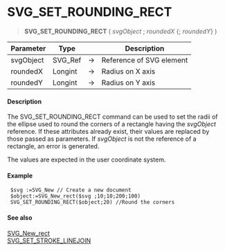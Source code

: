 # SVG_SET_ROUNDING_RECT

>**SVG_SET_ROUNDING_RECT** ( *svgObject* ; *roundedX* {; *roundedY*} )

| Parameter | Type |  | Description |
| --- | --- | --- | --- |
| svgObject | SVG_Ref | &#8594; | Reference of SVG element |
| roundedX | Longint | &#8594; | Radius on X axis |
| roundedY | Longint | &#8594; | Radius on Y axis |



#### Description 

The SVG\_SET\_ROUNDING\_RECT command can be used to set the radii of the ellipse used to round the corners of a rectangle having the *svgObject* reference. If these attributes already exist, their values are replaced by those passed as parameters. If *svgObject* is not the reference of a rectangle, an error is generated.

The values are expected in the user coordinate system.

#### Example 

```4d
 $svg :=SVG_New // Create a new document
 $object:=SVG_New_rect($svg ;10;10;200;100)
 SVG_SET_ROUNDING_RECT($object;20) //Round the corners
```

#### See also 

[SVG\_New\_rect](SVG_New_rect.md)  
[SVG\_SET\_STROKE\_LINEJOIN](SVG_SET_STROKE_LINEJOIN.md)  